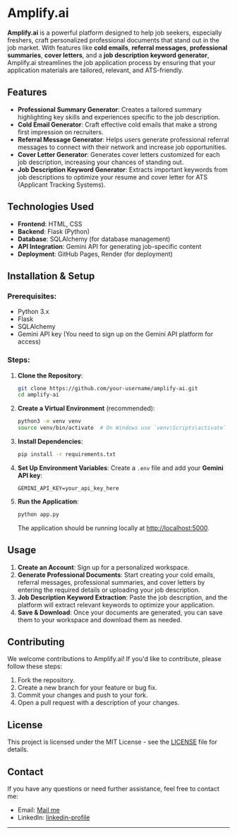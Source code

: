 
# **Amplify.ai**

**Amplify.ai** is a powerful platform designed to help job seekers, especially freshers, craft personalized professional documents that stand out in the job market. With features like **cold emails**, **referral messages**, **professional summaries**, **cover letters**, and a **job description keyword generator**, Amplify.ai streamlines the job application process by ensuring that your application materials are tailored, relevant, and ATS-friendly.

## **Features**
- **Professional Summary Generator**: Creates a tailored summary highlighting key skills and experiences specific to the job description.
- **Cold Email Generator**: Craft effective cold emails that make a strong first impression on recruiters.
- **Referral Message Generator**: Helps users generate professional referral messages to connect with their network and increase job opportunities.
- **Cover Letter Generator**: Generates cover letters customized for each job description, increasing your chances of standing out.
- **Job Description Keyword Generator**: Extracts important keywords from job descriptions to optimize your resume and cover letter for ATS (Applicant Tracking Systems).

## **Technologies Used**
- **Frontend**: HTML, CSS
- **Backend**: Flask (Python)
- **Database**: SQLAlchemy (for database management)
- **API Integration**: Gemini API for generating job-specific content
- **Deployment**: GitHub Pages, Render (for deployment)

## **Installation & Setup**

### Prerequisites:
- Python 3.x
- Flask
- SQLAlchemy
- Gemini API key (You need to sign up on the Gemini API platform for access)

### Steps:
1. **Clone the Repository**:
   ```bash
   git clone https://github.com/your-username/amplify-ai.git
   cd amplify-ai
   ```

2. **Create a Virtual Environment** (recommended):
   ```bash
   python3 -m venv venv
   source venv/bin/activate  # On Windows use `venv\Scripts\activate`
   ```

3. **Install Dependencies**:
   ```bash
   pip install -r requirements.txt
   ```

4. **Set Up Environment Variables**:
   Create a `.env` file and add your **Gemini API key**:
   ```
   GEMINI_API_KEY=your_api_key_here
   ```

5. **Run the Application**:
   ```bash
   python app.py
   ```

   The application should be running locally at [http://localhost:5000](http://localhost:5000).

## **Usage**

1. **Create an Account**: Sign up for a personalized workspace.
2. **Generate Professional Documents**: Start creating your cold emails, referral messages, professional summaries, and cover letters by entering the required details or uploading your job description.
3. **Job Description Keyword Extraction**: Paste the job description, and the platform will extract relevant keywords to optimize your application.
4. **Save & Download**: Once your documents are generated, you can save them to your workspace and download them as needed.

## **Contributing**

We welcome contributions to Amplify.ai! If you'd like to contribute, please follow these steps:

1. Fork the repository.
2. Create a new branch for your feature or bug fix.
3. Commit your changes and push to your fork.
4. Open a pull request with a description of your changes.

## **License**

This project is licensed under the MIT License - see the [LICENSE](LICENSE) file for details.

## **Contact**

If you have any questions or need further assistance, feel free to contact me:

- Email: [Mail me](mailto:iamnoboby40x@gmail.com)
- LinkedIn: [linkedin-profile]([https://www.linkedin.com/in/your-profile](https://www.linkedin.com/in/karthik-b-475484259/))

---
